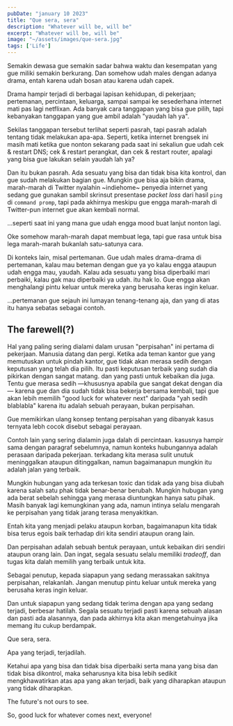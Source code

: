 ```yaml
---
pubDate: "january 10 2023"
title: "Que sera, sera"
description: "Whatever will be, will be"
excerpt: "Whatever will be, will be"
image: "~/assets/images/que-sera.jpg"
tags: ['Life']
---
```


Semakin dewasa gue semakin sadar bahwa waktu dan kesempatan yang gue miliki semakin berkurang. Dan somehow udah males dengan adanya drama, entah karena udah bosan atau karena udah capek.

Drama hampir terjadi di berbagai lapisan kehidupan, di pekerjaan; pertemanan, percintaan, keluarga, sampai sampai ke sesederhana internet mati pas lagi netflixan. Ada banyak cara tanggapan yang bisa gue pilih, tapi kebanyakan tanggapan yang gue ambil adalah "yaudah lah ya".

Sekilas tanggapan tersebut terlihat seperti pasrah, tapi pasrah adalah tentang tidak melakukan apa-apa. Seperti, ketika internet brengsek ini masih mati ketika gue nonton sekarang pada saat ini sekaliun gue udah cek & restart DNS; cek & restart perangkat, dan cek & restart router, apalagi yang bisa gue lakukan selain yaudah lah ya?

Dan itu bukan pasrah. Ada sesuatu yang bisa dan tidak bisa kita kontrol, dan gue sudah melakukan bagian gue. Mungkin gue bisa aja bikin drama, marah-marah di Twitter nyalahin ~indiehome~ penyedia internet yang sedang gue gunakan sambil skrinsut presentase _packet loss_ dari hasil `ping` di `command promp`, tapi pada akhirnya meskipu gue engga marah-marah di Twitter-pun internet gue akan kembali normal.

...seperti saat ini yang mana gue udah engga mood buat lanjut nonton lagi.

Oke somehow marah-marah dapat membuat lega, tapi gue rasa untuk bisa lega marah-marah bukanlah satu-satunya cara.

Di konteks lain, misal pertemanan. Gue udah males drama-drama di pertemanan, kalau mau beteman dengan gue ya yo kalau engga ataupun udah engga mau, yaudah. Kalau ada sesuatu yang bisa diperbaiki mari perbaiki, kalau gak mau diperbaiki ya udah. itu hak lo. Gue engga akan menghalangi pintu keluar untuk mereka yang berusaha keras ingin keluar.

...pertemanan gue sejauh ini lumayan tenang-tenang aja, dan yang di atas itu hanya sebatas sebagai contoh.

## The farewell(?)

Hal yang paling sering dialami dalam urusan "perpisahan" ini pertama di pekerjaan.
Manusia datang dan pergi. Ketika ada teman kantor gue yang memutuskan untuk pindah kantor, gue tidak akan merasa sedih dengan keputusan yang telah dia pilih. Itu pasti keputusan terbaik yang sudah dia pikirkan dengan sangat matang. dan yang pasti untuk kebaikan dia juga. Tentu gue merasa sedih —khususnya apabila gue sangat dekat dengan dia— karena gue dan dia sudah tidak bisa bekerja bersama kembali, tapi gue akan lebih memilih "good luck for whatever next" daripada "yah sedih blablabla" karena itu adalah sebuah perayaan, bukan perpisahan.

Gue memikirkan ulang konsep tentang perpisahan yang dibanyak kasus ternyata lebh cocok disebut sebagai perayaan.

Contoh lain yang sering dialamin juga dalah di percintaan. kasusnya hampir sama dengan paragraf sebelumnya, namun konteks hubungannya adalah perasaan daripada pekerjaan. terkadang kita merasa sulit unutuk meninggalkan ataupun ditinggalkan, namun bagaimanapun mungkin itu adalah jalan yang terbaik.

Mungkin hubungan yang ada terkesan toxic dan tidak ada yang bisa diubah karena salah satu phak tidak benar-benar berubah. Mungkin hubugan yang ada berat sebelah sehingga yang merasa diuntungkan hanya satu pihak. Masih banyak lagi kemungkinan yang ada, namun intinya selalu mengarah ke perpisahan yang tidak jarang terasa menyakitkan.

Entah kita yang menjadi pelaku ataupun korban, bagaimanapun kita tidak bisa terus egois baik terhadap diri kita sendiri ataupun orang lain.

Dan perpisahan adalah sebuah bentuk perayaan, untuk kebaikan diri sendiri ataupun orang lain. Dan ingat, segala sesuatu selalu memiliki _tradeoff_, dan tugas kita dalah memilih yang terbaik untuk kita.

Sebagai penutup, kepada siapapun yang sedang merassakan sakitnya perpisahan, relakanlah. Jangan menutup pintu keluar untuk mereka yang berusaha keras ingin keluar.

Dan untuk siapapun yang sedang tidak terima dengan apa yang sedang terjadi, berbesar hatilah. Segala sesuatu terjadi pasti karena sebuah alasan dan pasti ada alasannya, dan pada akhirnya kita akan mengetahuinya jika memang itu cukup berdampak.

Que sera, sera.

Apa yang terjadi, terjadilah.

Ketahui apa yang bisa dan tidak bisa diperbaiki serta mana yang bisa dan tidak bisa dikontrol, maka seharusnya kita bisa lebih sedikit mengkhawatirkan atas apa yang akan terjadi, baik yang diharapkan ataupun yang tidak diharapkan.

The future's not ours to see.

So, good luck for whatever comes next, everyone!